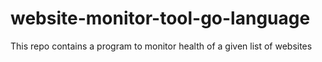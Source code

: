 # website-monitor-tool-go-language
This repo contains a program to monitor health of a given list of websites
